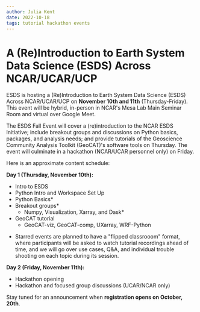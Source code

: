 ```yaml
---
author: Julia Kent
date: 2022-10-18
tags: tutorial hackathon events
---
```


# A (Re)Introduction to Earth System Data Science (ESDS) Across NCAR/UCAR/UCP

ESDS is hosting a (Re)Introduction to Earth System Data Science (ESDS) Across
NCAR/UCAR/UCP on **November 10th and 11th** (Thursday-Friday). This event will
be hybrid, in-person in NCAR's Mesa Lab Main Seminar Room and virtual over Google
Meet.

The ESDS Fall Event will cover a (re)introduction to the NCAR ESDS Initiative;
include breakout groups and discussions on Python basics, packages, and analysis
needs; and provide tutorials of the Geoscience Community Analysis Toolkit
(GeoCAT)'s software tools on Thursday. The event will culminate in a hackathon
(NCAR/UCAR personnel only) on Friday.

Here is an approximate content schedule:

**Day 1 (Thursday, November 10th):**

- Intro to ESDS
- Python Intro and Workspace Set Up
- Python Basics\*
- Breakout groups\*
  - Numpy, Visualization, Xarray, and Dask\*
- GeoCAT tutorial
  - GeoCAT-viz, GeoCAT-comp, UXarray, WRF-Python

* Starred events are planned to have a "flipped classrooom" format, where
  participants will be asked to watch tutorial recordings ahead of time, and
  we will go over use cases, Q&A, and individual trouble shooting on each
  topic during its session.

**Day 2 (Friday, November 11th):**

- Hackathon opening
- Hackathon and focused group discussions (UCAR/NCAR only)

Stay tuned for an announcement when **registration opens on October, 20th**.
